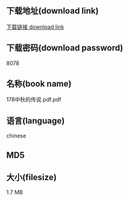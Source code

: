 ## 下载地址(download link)
[下载链接 download link](https://tutu365.netlify.app/?s=178%E4%B8%AD%E7%A7%8B%E7%9A%84%E4%BC%A0%E8%AF%B4.pdf)

## 下载密码(download password)
8078

## 名称(book name)
178中秋的传说.pdf.pdf

## 语言(language)
chinese

## MD5


## 大小(filesize)
1.7 MB
